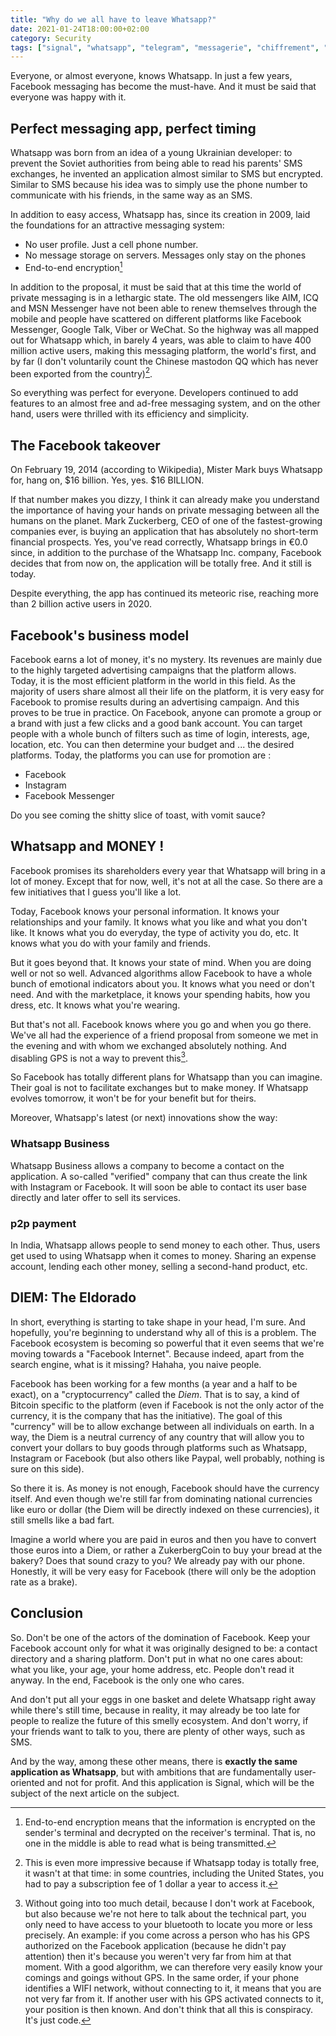 ```yaml
---
title: "Why do we all have to leave Whatsapp?"
date: 2021-01-24T18:00:00+02:00
category: Security
tags: ["signal", "whatsapp", "telegram", "messagerie", "chiffrement", "monopole", "internet"]
---
```


Everyone, or almost everyone, knows Whatsapp. In just a few years, Facebook messaging has become the must-have. And it must be said that everyone was happy with it.

## Perfect messaging app, perfect timing

Whatsapp was born from an idea of a young Ukrainian developer: to prevent the Soviet authorities from being able to read his parents' SMS exchanges, he invented an application almost similar to SMS but encrypted. Similar to SMS because his idea was to simply use the phone number to communicate with his friends, in the same way as an SMS.

In addition to easy access, Whatsapp has, since its creation in 2009, laid the foundations for an attractive messaging system:

- No user profile. Just a cell phone number.
- No message storage on servers. Messages only stay on the phones
- End-to-end encryption[^1]

In addition to the proposal, it must be said that at this time the world of private messaging is in a lethargic state. The old messengers like AIM, ICQ and MSN Messenger have not been able to renew themselves through the mobile and people have scattered on different platforms like Facebook Messenger, Google Talk, Viber or WeChat.
So the highway was all mapped out for Whatsapp which, in barely 4 years, was able to claim to have 400 million active users, making this messaging platform, the world's first, and by far (I don't voluntarily count the Chinese mastodon QQ which has never been exported from the country)[^2].

So everything was perfect for everyone. Developers continued to add features to an almost free and ad-free messaging system, and on the other hand, users were thrilled with its efficiency and simplicity.

## The Facebook takeover

On February 19, 2014 (according to Wikipedia), Mister Mark buys Whatsapp for, hang on, $16 billion. Yes, yes. $16 BILLION.

If that number makes you dizzy, I think it can already make you understand the importance of having your hands on private messaging between all the humans on the planet. Mark Zuckerberg, CEO of one of the fastest-growing companies ever, is buying an application that has absolutely no short-term financial prospects. Yes, you've read correctly, Whatsapp brings in €0.0 since, in addition to the purchase of the Whatsapp Inc. company, Facebook decides that from now on, the application will be totally free. And it still is today.

Despite everything, the app has continued its meteoric rise, reaching more than 2 billion active users in 2020.

## Facebook's business model

Facebook earns a lot of money, it's no mystery. Its revenues are mainly due to the highly targeted advertising campaigns that the platform allows. Today, it is the most efficient platform in the world in this field. As the majority of users share almost all their life on the platform, it is very easy for Facebook to promise results during an advertising campaign. And this proves to be true in practice. On Facebook, anyone can promote a group or a brand with just a few clicks and a good bank account. You can target people with a whole bunch of filters such as time of login, interests, age, location, etc. You can then determine your budget and ... the desired platforms.
Today, the platforms you can use for promotion are :

-	Facebook
-	Instagram
-	Facebook Messenger

Do you see coming the shitty slice of toast, with vomit sauce?

## Whatsapp and MONEY !

Facebook promises its shareholders every year that Whatsapp will bring in a lot of money. Except that for now, well, it's not at all the case. So there are a few initiatives that I guess you'll like a lot.

Today, Facebook knows your personal information. It knows your relationships and your family. It knows what you like and what you don't like. It knows what you do everyday, the type of activity you do, etc. It knows what you do with your family and friends.

But it goes beyond that. It knows your state of mind. When you are doing well or not so well. Advanced algorithms allow Facebook to have a whole bunch of emotional indicators about you. It knows what you need or don't need. And with the marketplace, it knows your spending habits, how you dress, etc. It knows what you're wearing.

But that's not all. Facebook knows where you go and when you go there. We've all had the experience of a friend proposal from someone we met in the evening and with whom we exchanged absolutely nothing. And disabling GPS is not a way to prevent this[^3].

So Facebook has totally different plans for Whatsapp than you can imagine. Their goal is not to facilitate exchanges but to make money. If Whatsapp evolves tomorrow, it won't be for your benefit but for theirs.

Moreover, Whatsapp's latest (or next) innovations show the way:

### Whatsapp Business

Whatsapp Business allows a company to become a contact on the application. A so-called "verified" company that can thus create the link with Instagram or Facebook. It will soon be able to contact its user base directly and later offer to sell its services.

### p2p payment

In India, Whatsapp allows people to send money to each other. Thus, users get used to using Whatsapp when it comes to money. Sharing an expense account, lending each other money, selling a second-hand product, etc.

## DIEM: The Eldorado

In short, everything is starting to take shape in your head, I'm sure. And hopefully, you're beginning to understand why all of this is a problem. The Facebook ecosystem is becoming so powerful that it even seems that we're moving towards a "Facebook Internet". Because indeed, apart from the search engine, what is it missing? Hahaha, you naive people.

Facebook has been working for a few months (a year and a half to be exact), on a "cryptocurrency" called the *Diem*. That is to say, a kind of Bitcoin specific to the platform (even if Facebook is not the only actor of the currency, it is the company that has the initiative). The goal of this "currency" will be to allow exchange between all individuals on earth. In a way, the Diem is a neutral currency of any country that will allow you to convert your dollars to buy goods through platforms such as Whatsapp, Instagram or Facebook (but also others like Paypal, well probably, nothing is sure on this side).

So there it is. As money is not enough, Facebook should have the currency itself. And even though we're still far from dominating national currencies like euro or dollar (the Diem will be directly indexed on these currencies), it still smells like a bad fart.

Imagine a world where you are paid in euros and then you have to convert those euros into a Diem, or rather a ZukerbergCoin to buy your bread at the bakery? Does that sound crazy to you? We already pay with our phone. Honestly, it will be very easy for Facebook (there will only be the adoption rate as a brake).

## Conclusion

So. Don't be one of the actors of the domination of Facebook. Keep your Facebook account only for what it was originally designed to be: a contact directory and a sharing platform. Don't put in what no one cares about: what you like, your age, your home address, etc. People don't read it anyway. In the end, Facebook is the only one who cares.

And don't put all your eggs in one basket and delete Whatsapp right away while there's still time, because in reality, it may already be too late for people to realize the future of this smelly ecosystem. And don't worry, if your friends want to talk to you, there are plenty of other ways, such as SMS.

And by the way, among these other means, there is **exactly the same application as Whatsapp**, but with ambitions that are fundamentally user-oriented and not for profit. And this application is Signal, which will be the subject of the next article on the subject.

[^1]: End-to-end encryption means that the information is encrypted on the sender's terminal and decrypted on the receiver's terminal. That is, no one in the middle is able to read what is being transmitted.

[^2]: This is even more impressive because if Whatsapp today is totally free, it wasn't at that time: in some countries, including the United States, you had to pay a subscription fee of 1 dollar a year to access it.

[^3]: Without going into too much detail, because I don't work at Facebook, but also because we're not here to talk about the technical part, you only need to have access to your bluetooth to locate you more or less precisely. An example: if you come across a person who has his GPS authorized on the Facebook application (because he didn't pay attention) then it's because you weren't very far from him at that moment. With a good algorithm, we can therefore very easily know your comings and goings without GPS. In the same order, if your phone identifies a WIFI network, without connecting to it, it means that you are not very far from it. If another user with his GPS activated connects to it, your position is then known. And don't think that all this is conspiracy. It's just code.